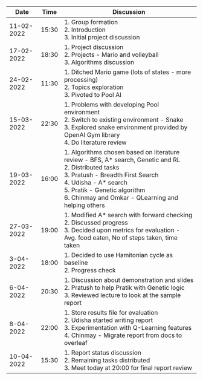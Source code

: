 | Date | Time | Discussion |
| ---- | ---- | ---------- |
| 11-02-2022 | 15:30 | 1. Group formation <br/> 2. Introduction <br/> 3. Initial project discussion |
| 17-02-2022 | 18:30 | 1. Project discussion <br/> 2. Projects - Mario and volleyball <br/> 3. Algorithms discussion |
| 24-02-2022 | 11:30 | 1. Ditched Mario game (lots of states - more processing) <br/> 2. Topics exploration <br/> 3. Pivoted to Pool AI |
| 15-03-2022 | 22:30 | 1. Problems with developing Pool environment <br/> 2. Switch to existing environment - Snake <br/> 3. Explored snake environment provided by OpenAI Gym library <br/> 4. Do literature review |
| 19-03-2022 | 16:00 | 1. Algorithms chosen based on literature review - BFS, A* search, Genetic and RL <br/> 2. Distributed tasks <br/> 3. Pratush - Breadth First Search <br/> 4. Udisha - A* search <br/> 5. Pratik - Genetic algorithm <br/> 6. Chinmay and Omkar - QLearning and helping others |
| 27-03-2022 | 19:00 | 1. Modified A* search with forward checking <br/> 2. Discussed progress <br/> 3. Decided upon metrics for evaluation - Avg. food eaten, No of steps taken, time taken |
| 3-04-2022 | 18:00 | 1. Decided to use Hamitonian cycle as baseline <br/> 2. Progress check |
| 6-04-2022 | 20:30 | 1. Discussion about demonstration and slides <br/> 2. Pratush to help Pratik with Genetic logic <br/> 3. Reviewed lecture to look at the sample report |
| 8-04-2022 | 22:00 | 1. Store results file for evaluation <br/> 2. Udisha started writing report <br/> 3. Experimentation with Q-Learning features <br/> 4. Chinmay - Migrate report from docs to overleaf |
| 10-04-2022 | 15:30 | 1. Report status discussion <br/> 2. Remaining tasks distributed <br/> 3. Meet today at 20:00 for final report review |
